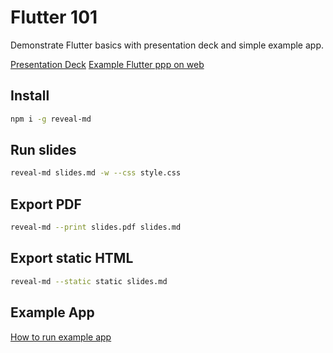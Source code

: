# Flutter 101

Demonstrate Flutter basics with presentation deck and simple example app.

[Presentation Deck](https://bennyng.github.io/)
[Example Flutter ppp on web](https://flutter-101.surge.sh)

## Install

```sh
npm i -g reveal-md
```

## Run slides

```sh
reveal-md slides.md -w --css style.css
```

## Export PDF

```sh
reveal-md --print slides.pdf slides.md
```

## Export static HTML

```sh
reveal-md --static static slides.md
```

## Example App

[How to run example app](./example/README.md)
